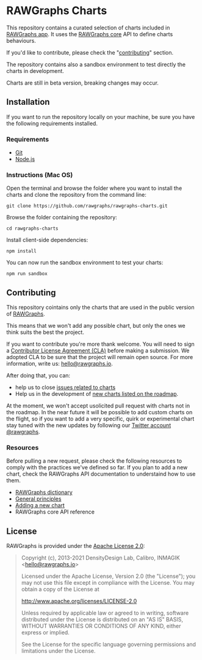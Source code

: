 # RAWGraphs Charts

This repository contains a curated selection of charts included in [RAWGraphs app](https://github.com/rawgraphs/rawgraphs-app). It uses the [RAWGraphs core](https://github.com/rawgraphs/rawgraphs-core) API to define charts behaviours.

If you'd like to contribute, please check the "[contributing](#contributing)" section.

The repository contains also a sandbox environment to test directly the charts in development.

Charts are still in beta version, breaking changes may occur.

## Installation

If you want to run the repository locally on your machine, be sure you have the following requirements installed.

### Requirements

- [Git](https://git-scm.com/book/en/v2/Getting-Started-Installing-Git)
- [Node.js](https://nodejs.org/en/)

### Instructions (Mac OS)

Open the terminal and browse the folder where you want to install the charts and clone the repository from the command line:

```shell
git clone https://github.com/rawgraphs/rawgraphs-charts.git
```

Browse the folder containing the repository:

```shell
cd rawgraphs-charts
```

Install client-side dependencies:

```shell
npm install
```

You can now run the sandbox environment to test your charts:

```shell
npm run sandbox
```

## Contributing

This repository cointains only the charts that are used in the public version of [RAWGraphs](https://app.rawgraphs.io/).

This means that we won't add any possible chart, but only the ones we think suits the best the project.

If you want to contribute you're more thank welcome. You will need to sign a [Contributor License Agreement (CLA)](https://en.wikipedia.org/wiki/Contributor_License_Agreement) before making a submission. We adopted CLA to be sure that the project will remain open source. For more information, write us: [hello@rawgraphs.io](mailto:hello@rawgraphs.io).

After doing that, you can:

- help us to close [issues related to charts](https://github.com/rawgraphs/rawgraphs-charts/issues)
- Help us in the development of [new charts listed on the roadmap](https://github.com/rawgraphs/rawgraphs-charts/projects/2).

At the moment, we won't accept usolicited pull request with charts not in the roadmap. In the near future it will be possible to add custom charts on the flight, so if you want to add a very specific, quirk or experimental chart stay tuned with the new updates by following our [Twitter account @rawgraphs](https://twitter.com/rawgraphs).

### Resources

Before pulling a new request, please check the following resources to comply with the practices we've defined so far. If you plan to add a new chart, check the RAWGraphs API documentation to understaind how to use them.

- [RAWGraphs dictionary](docs/RAWGraphs-dictionary.md)
- [General principles](docs/good-practices.md)
- [Adding a new chart](docs/add-a-new-chart.md)
- RAWGraphs core API reference

## License

RAWGraphs is provided under the [Apache License 2.0](https://github.com/rawgraphs/rawgraphs-frontend/blob/master/LICENSE):

> Copyright (c), 2013-2021 DensityDesign Lab, Calibro, INMAGIK \<hello@rawgraphs.io\>
>
> Licensed under the Apache License, Version 2.0 (the "License"); you may not use this file except in compliance with the License.
> You may obtain a copy of the License at
>
> http://www.apache.org/licenses/LICENSE-2.0
>
> Unless required by applicable law or agreed to in writing, software distributed under the License is distributed on an "AS IS" BASIS, WITHOUT WARRANTIES OR CONDITIONS OF ANY KIND, either express or implied.
>
> See the License for the specific language governing permissions and limitations under the License.
